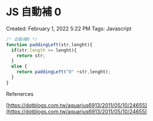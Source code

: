 # JS 自動補 0

Created: February 1, 2022 5:22 PM
Tags: Javascript

```jsx
/* 自動補0 */
function paddingLeft(str,lenght){
  if(str.length >= lenght){
    return str;
  }
  else {
    return paddingLeft("0" +str,lenght);
  }
}
```

Refenerces

[https://dotblogs.com.tw/aquarius6913/2011/05/10/24655](https://dotblogs.com.tw/aquarius6913/2011/05/10/24655)